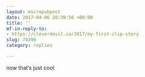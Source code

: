 ```yaml
---
layout: micropubpost
date: 2017-04-06 20:39:56 +00:00
title: ''
mf-in-reply-to:
- https://cleverdevil.io/2017/my-first-clip-story
slug: 74396
category: replies

---
```

now that’s just cool
